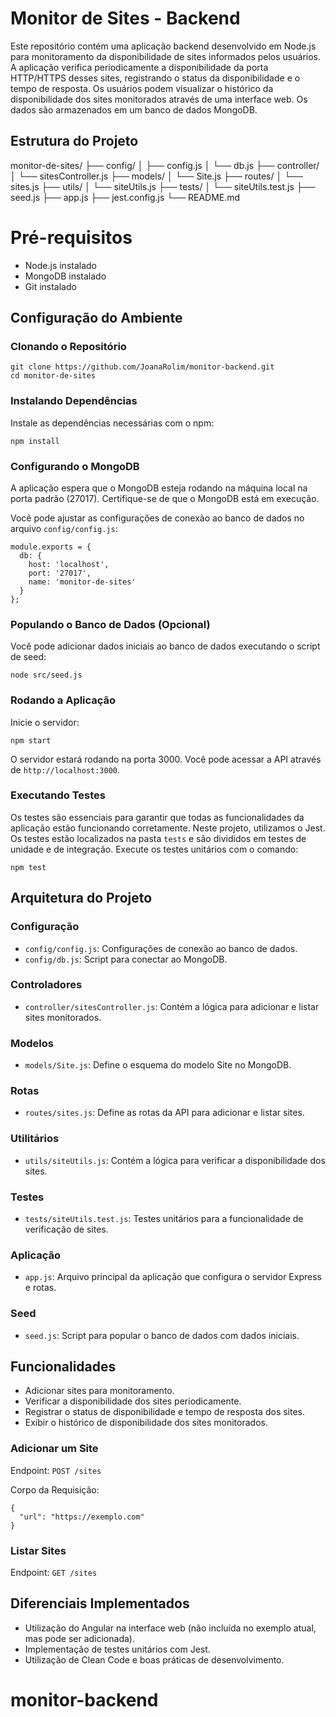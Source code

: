 # Monitor de Sites - Backend

Este repositório contém uma aplicação backend desenvolvido em Node.js para monitoramento da disponibilidade de sites informados pelos usuários. A aplicação verifica periodicamente a disponibilidade da porta HTTP/HTTPS desses sites, registrando o status da disponibilidade e o tempo de resposta. Os usuários podem visualizar o histórico da disponibilidade dos sites monitorados através de uma interface web. Os dados são armazenados em um banco de dados MongoDB.

## Estrutura do Projeto

monitor-de-sites/
├── config/
│   ├── config.js
│   └── db.js
├── controller/
│   └── sitesController.js
├── models/
│   └── Site.js
├── routes/
│   └── sites.js
├── utils/
│   └── siteUtils.js
├── tests/
│   └── siteUtils.test.js
├── seed.js
├── app.js
├── jest.config.js
└── README.md

# Pré-requisitos

* Node.js instalado
* MongoDB instalado
* Git instalado

## Configuração do Ambiente

### Clonando o Repositório

```
git clone https://github.com/JoanaRolim/monitor-backend.git
cd monitor-de-sites
```

### Instalando Dependências

Instale as dependências necessárias com o npm:

`npm install`

### Configurando o MongoDB

A aplicação espera que o MongoDB esteja rodando na máquina local na porta padrão (27017). Certifique-se de que o MongoDB está em execução.

Você pode ajustar as configurações de conexão ao banco de dados no arquivo `config/config.js`:

```
module.exports = {
  db: {
    host: 'localhost',
    port: '27017',
    name: 'monitor-de-sites'
  }
};
```

### Populando o Banco de Dados (Opcional)

Você pode adicionar dados iniciais ao banco de dados executando o script de seed:

```
node src/seed.js
```

### Rodando a Aplicação

Inicie o servidor:

```
npm start
```

O servidor estará rodando na porta 3000. Você pode acessar a API através de `http://localhost:3000`.

### Executando Testes

Os testes são essenciais para garantir que todas as funcionalidades da aplicação estão funcionando corretamente. Neste projeto, utilizamos o Jest. Os testes estão localizados na pasta `tests` e são divididos em testes de unidade e de integração. Execute os testes unitários com o comando:

```
npm test
```

## Arquitetura do Projeto

### Configuração

* `config/config.js`: Configurações de conexão ao banco de dados.
* `config/db.js`: Script para conectar ao MongoDB.

### Controladores

* `controller/sitesController.js`: Contém a lógica para adicionar e listar sites monitorados.

### Modelos

* `models/Site.js`: Define o esquema do modelo Site no MongoDB.

### Rotas

* `routes/sites.js`: Define as rotas da API para adicionar e listar sites.

### Utilitários

* `utils/siteUtils.js`: Contém a lógica para verificar a disponibilidade dos sites.

### Testes

* `tests/siteUtils.test.js`: Testes unitários para a funcionalidade de verificação de sites.

### Aplicação

* `app.js`: Arquivo principal da aplicação que configura o servidor Express e rotas.

### Seed

* `seed.js`: Script para popular o banco de dados com dados iniciais.

## Funcionalidades

* Adicionar sites para monitoramento.
* Verificar a disponibilidade dos sites periodicamente.
* Registrar o status de disponibilidade e tempo de resposta dos sites.
* Exibir o histórico de disponibilidade dos sites monitorados.

### Adicionar um Site

Endpoint: `POST /sites`

Corpo da Requisição:

```
{
  "url": "https://exemplo.com"
}
```

### Listar Sites

Endpoint: `GET /sites`

## Diferenciais Implementados

* Utilização do Angular na interface web (não incluída no exemplo atual, mas pode ser adicionada).
* Implementação de testes unitários com Jest.
* Utilização de Clean Code e boas práticas de desenvolvimento.
# monitor-backend
